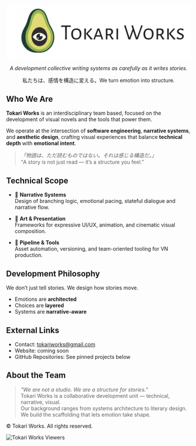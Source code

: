 <div align="center">

![Tokari Works Brandlogo](../assets/brandlogo.png)
  
_A development collective writing systems as carefully as it writes stories._

私たちは、感情を構造に変える。We turn emotion into structure.

</div>

## Who We Are

**Tokari Works** is an interdisciplinary team based, focused on the development of visual novels and the tools that power them.

We operate at the intersection of **software engineering**, **narrative systems**, and **aesthetic design**, crafting visual experiences that balance **technical depth** with **emotional intent**.

> _「物語は、ただ読むものではない。それは感じる構造だ。」_  
> “A story is not just read — it’s a structure you feel.”

## Technical Scope

- 📘 **Narrative Systems**  
  Design of branching logic, emotional pacing, stateful dialogue and narrative flow.

- 🎨 **Art & Presentation**  
  Frameworks for expressive UI/UX, animation, and cinematic visual composition.

- 📂 **Pipeline & Tools**  
  Asset automation, versioning, and team-oriented tooling for VN production.

## Development Philosophy

We don’t just tell stories. We design how stories move.

- Emotions are **architected**
- Choices are **layered**
- Systems are **narrative-aware**

## External Links
  
- Contact: tokariworks@gmail.com  
- Website: coming soon  
- GitHub Repositories: See pinned projects below  

## About the Team

> _"We are not a studio. We are a structure for stories."_  
> Tokari Works is a collaborative development unit — technical, narrative, visual.  
Our background ranges from systems architecture to literary design.  
We build the scaffolding that lets emotion take shape.

© Tokari Works. All rights reserved.

![Tokari Works Viewers](https://count.getloli.com/@torakiworks?name=torakiworks&theme=sketch-1&padding=7&offset=0&align=center&scale=1&pixelated=0&darkmode=auto)
